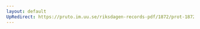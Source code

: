 ```yaml
---
layout: default
UpRedirect: https://pruto.im.uu.se/riksdagen-records-pdf/1872/prot-1872--ak--503/prot-1872--ak--503_024.pdf
---
```

